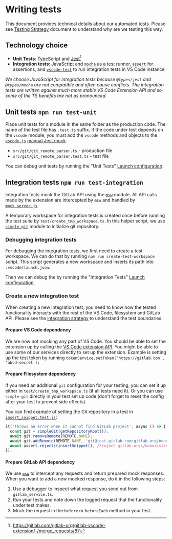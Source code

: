 # Writing tests

This document provides technical details about our automated tests. Please see [Testing Strategy](testing-strategy.md) document to understand why are we testing this way.

## Technology choice

- **Unit Tests**: TypeScript and [Jest](https://jestjs.io/)[^1]
- **Integration tests**: JavaScript and [`mocha`](https://mochajs.org/) as a test runner, [`assert`](https://nodejs.org/docs/latest-v12.x/api/assert.html) for assertions, and [`vscode-test`](https://code.visualstudio.com/api/working-with-extensions/testing-extension#the-test-script) to run integration tests in VS Code instance

*We choose JavaScript for integration tests because `@types/jest` and `@types/mocha` are not compatible and often cause conflicts. The integration tests are written against much more stable VS Code Extension API and so some of the TS benefits are not as pronounced.*

## Unit tests `npm run test-unit`

Place unit tests for a module in the same folder as the production code. The name of the test file has `.test.ts` suffix. If the code under test depends on the `vscode` module, you must add the `vscode` methods and objects to the [`vscode.js`](src/__mocks__/vscode.js) [manual Jest mock](https://jestjs.io/docs/en/manual-mocks#mocking-node-modules).

- `src/git/git_remote_parser.ts` - production file
- `src/git/git_remote_parser.test.ts` - test file

You can debug unit tests by running the "Unit Tests" [Launch configuration].

## Integration tests `npm run test-integration`

Integration tests mock the GitLab API using the [`msw`](https://mswjs.io/docs/) module. All API calls made by the extension are intercepted by `msw` and handled by [`mock_server.js`](../test/integration/test_infrastructure/mock_server.js).

A temporary workspace for integration tests is created once before running the test suite by `test/create_tmp_workspace.ts`. In this helper script, we use [`simple-git`](https://github.com/steveukx/git-js) module to initialize git repository.

### Debugging integration tests

For debugging the integration tests, we first need to create a test workspace. We can do that by running ```npm run create-test-workspace``` script. This script generates a new workspace and inserts its path into `.vscode/launch.json`.

Then we can debug the by running the "Integration Tests" [Launch configuration].

### Create a new integration test

When creating a new integration test, you need to know how the tested functionality interacts with the rest of the VS Code, filesystem and GitLab API. Please see the [integration strategy](testing-strategy.md#extension-under-integration-tests) to understand the test boundaries.

#### Prepare VS Code dependency

We are now not mocking any part of VS Code. You should be able to set the extension up by calling the [VS Code extension API](https://code.visualstudio.com/api). You might be able to use some of our services directly to set up the extension. Example is setting up the test token by running ```tokenService.setToken('https://gitlab.com', 'abcd-secret');```

#### Prepare Filesystem dependency

If you need an additional `git` configuration for your testing, you can set it up either in `test/create_tmp_workspace.ts` (if all tests need it). Or you can use `simple-git` directly in your test set up code (don't forget to reset the config after your test to prevent side effects).

You can find example of setting the Git repository in a test in [`insert_snippet.test.js`](../test/integration/insert_snippet.test.js):

```js
it('throws an error when it cannot find GitLab project', async () => {
  const git = simpleGit(getRepositoryRoot());
  await git.removeRemote(REMOTE.NAME);
  await git.addRemote(REMOTE.NAME, 'git@test.gitlab.com:gitlab-org/nonexistent.git');
  await assert.rejects(insertSnippet(), /Project gitlab-org\/nonexistent was not found./);
});
```

#### Prepare GitLab API dependency

We use [`msw`](https://mswjs.io/docs/) to intercept any requests and return prepared mock responses. When you want to add a new mocked response, do it in the following steps:

1. Use a debugger to inspect what request you send out from `gitlab_service.ts`.
1. Run your tests and note down the logged request that the functionality under test makes.
1. Mock the request in the `before` or `beforeEach` method in your test.

[Launch configuration]: https://code.visualstudio.com/docs/editor/debugging#_launch-configurations

[^1]: https://gitlab.com/gitlab-org/gitlab-vscode-extension/-/merge_requests/87
